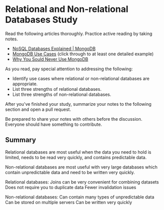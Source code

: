 # Relational and Non-relational Databases Study

Read the following articles thoroughly. Practice active reading by taking notes.

-   [NoSQL Databases Explained | MongoDB](https://www.mongodb.com/nosql-explained)
-   [MongoDB Use Cases](http://docs.mongodb.org/ecosystem/use-cases/) (click
    through to at least one detailed example)
-   [Why You Sould Never Use MongoDB](http://www.sarahmei.com/blog/2013/11/11/why-you-should-never-use-mongodb/)

As you read, pay special attention to addressing the following:

-   Identify use cases where relational or non-relational databases are
    appropriate.
-   List three strengths of relational databases.
-   List three strengths of non-relational databases.

After you've finished your study, summarize your notes to the following section
and open a pull request.

Be prepared to share your notes with others before the discussion. Everyone
should have something to contribute.

## Summary

Relational databases are most useful when the data you need to hold is limited, needs to be read very quickly, and contains predictable data.

Non-relational databases are most useful with very large databases which contain unpredictable data and need to be written very quickly.

Relational databases:
Joins can be very convenient for combining datasets
Does not require you to duplicate data
Fewer invalidation issues

Non-relational databases:
Can contain many types of unpredictable data
Can be stored on multiple servers
Can be written very quickly
